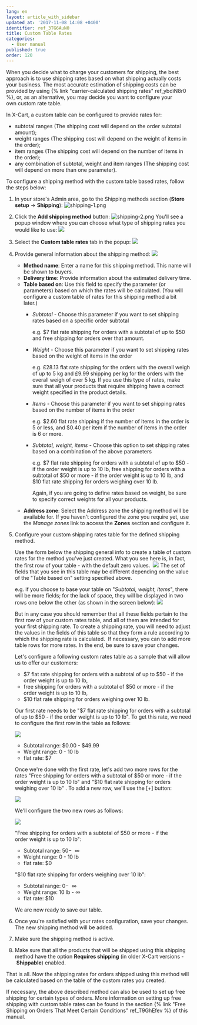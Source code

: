```yaml
---
lang: en
layout: article_with_sidebar
updated_at: '2017-11-08 14:08 +0400'
identifier: ref_3TG6AuN0
title: Custom Table Rates
categories:
  - User manual
published: true
order: 120
---
```

When you decide what to charge your customers for shipping, the best approach is to use shipping rates based on what shipping actually costs your business. The most accurate estimation of shipping costs can be provided by using {% link "carrier-calculated shipping rates" ref_ybdiN8r0 %}, or, as an alternative, you may decide you want to configure your own custom rate table. 

In X-Cart, a custom table can be configured to provide rates for:

*   subtotal ranges (The shipping cost will depend on the order subtotal amount);
*   weight ranges (The shipping cost will depend on the weight of items in the order);
*   item ranges (The shipping cost will depend on the number of items in the order);
*   any combination of subtotal, weight and item ranges (The shipping cost will depend on more than one parameter).

To configure a shipping method with the custom table based rates, follow the steps below:

1.  In your store's Admin area, go to the Shipping methods section (**Store setup** -> **Shipping**):
    ![shipping-1.png]({{site.baseurl}}/attachments/ref_3TG6AuN0/shipping-1.png)
2.  Click the **Add shipping method** button:
    ![shipping-2.png]({{site.baseurl}}/attachments/ref_3TG6AuN0/shipping-2.png)
    You'll see a popup window where you can choose what type of shipping rates you would like to use:
    ![]({{site.baseurl}}/attachments/9306242/9437468.png)
3.  Select the **Custom table rates** tab in the popup:
    ![]({{site.baseurl}}/attachments/9306242/9437469.png)
4.  Provide general information about the shipping method:
    ![]({{site.baseurl}}/attachments/9306242/9437470.png)

    *   **Method name**: Enter a name for this shipping method. This name will be shown to buyers.
    *   **Delivery time**: Provide information about the estimated delivery time.
    *   **Table based on**:  Use this field to specify the parameter (or parameters) based on which the rates will be calculated. (You will configure a custom table of rates for this shipping method a bit later.)
        *   _Subtotal_ - Choose this parameter if you want to set shipping rates based on a specific order subtotal 
            
            e.g. $7 flat rate shipping for orders with a subtotal of up to $50 and free shipping for orders over that amount.
        *   _Weight_ - Choose this parameter if you want to set shipping rates based on the weight of items in the order 
            
            e.g. £28.13 flat rate shipping for the orders with the overall weigh of up to 5 kg and £9.99 shipping per kg for the orders with the overall weigh of over 5 kg. If you use this type of rates, make sure that all your products that require shipping have a correct weight specified in the product details.
        *   _Items_ - Choose this parameter if you want to set shipping rates based on the number of items in the order 
            
            e.g. $2.60 flat rate shipping if the number of items in the order is 5 or less, and $0.40 per item if the number of items in the order is 6 or more.
        *   _Subtotal, weight, items_ - Choose this option to set shipping rates based on a combination of the above parameters
            
            e.g. $7 flat rate shipping for orders with a subtotal of up to $50 - if the order weight is up to 10 lb, free shipping for orders with a subtotal of $50 or more - if the order weight is up to 10 lb, and $10 flat rate shipping for orders weighing over 10 lb. 
            
            Again, if you are going to define rates based on weight, be sure to specify correct weights for all your products.
    *   **Address zone**: Select the Address zone the shipping method will be available for. If you haven't configured the zone you require yet, use the _Manage zones_ link to access the **Zones** section and configure it.

5.  Configure your custom shipping rates table for the defined shipping method. 

    Use the form below the shipping general info to create a table of custom rates for the method you've just created. What you see here is, in fact, the first row of your table - with the default zero values. 
    ![]({{site.baseurl}}/attachments/9306242/9437471.png)
    The set of fields that you see in this table may be different depending on the value of the "Table based on" setting specified above. 
    
    e.g. if you choose to base your table on "_Subtotal, weight, items_", there will be more fields; for the lack of space, they will be displayed in two rows one below the other (as shown in the screen below):
    ![]({{site.baseurl}}/attachments/9306242/9437472.png)
    
    But in any case you should remember that all these fields pertain to the first row of your custom rates table, and all of them are intended for your first shipping rate.
    To create a shipping rate, you will need to adjust the values in the fields of this table so that they form a rule according to which the shipping rate is calculated. 
    If necessary, you can to add more table rows for more rates. In the end, be sure to save your changes.

    Let's configure a following custom rates table as a sample that will allow us to offer our customers:
    
    *   $7 flat rate shipping for orders with a subtotal of up to $50 - if the order weight is up to 10 lb, 
    *   free shipping for orders with a subtotal of $50 or more - if the order weight is up to 10 lb,
    *   $10 flat rate shipping for orders weighing over 10 lb.

    Our first rate needs to be "$7 flat rate shipping for orders with a subtotal of up to $50 - if the order weight is up to 10 lb". To get this rate, we need to configure the first row in the table as follows:
    
    ![]({{site.baseurl}}/attachments/9306242/9437473.png)
    
    *   Subtotal range: $0.00 - $49.99 
    *   Weight range: 0 - 10 lb 
    *   flat rate: $7
    
    Once we're done with the first rate, let's add two more rows for the rates "Free shipping for orders with a subtotal of $50 or more - if the order weight is up to 10 lb" and "$10 flat rate shipping for orders weighing over 10 lb" . To add a new row, we'll use the [+] button:
    
    ![]({{site.baseurl}}/attachments/9306242/9437474.png)
    
    We'll configure the two new rows as follows:
    
    ![]({{site.baseurl}}/attachments/9306242/9437475.png)
    
    "Free shipping for orders with a subtotal of $50 or more - if the order weight is up to 10 lb":
    *   Subtotal range: $50 - $  ∞
    *   Weight range: 0 - 10 lb
    *   flat rate: $0

    "$10 flat rate shipping for orders weighing over 10 lb":
        
    *   Subtotal range: $0 - $  ∞
    *   Weight range: 10 lb - ∞ 
    *   flat rate: $10

    We are now ready to save our table.

6.  Once you're satisfied with your rates configuration, save your changes. The new shipping method will be added.

7.  Make sure the shipping method is active. 

8.  Make sure that all the products that will be shipped using this shipping method have the option **Requires shipping** (in older X-Cart versions - **Shippable**) enabled.

That is all. Now the shipping rates for orders shipped using this method will be calculated based on the table of the custom rates you created.

If necessary, the above described method can also be used to set up free shipping for certain types of orders. More information on setting up free shipping with custom table rates can be found in the section {% link "Free Shipping on Orders That Meet Certain Conditions" ref_T9GhEfev %} of this manual.
